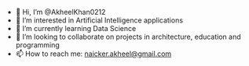- 👋 Hi, I’m @AkheelKhan0212
- 👀 I’m interested in Artificial Intelligence applications
- 🌱 I’m currently learning Data Science
- 💞️ I’m looking to collaborate on projects in architecture, education and programming
- 📫 How to reach me: naicker.akheel@gmail.com

<!---
AkheelKhan0212/AkheelKhan0212 is a ✨ special ✨ repository because its `README.md` (this file) appears on your GitHub profile.
You can click the Preview link to take a look at your changes.
--->

